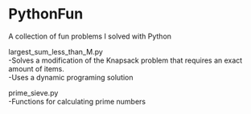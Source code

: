 PythonFun
=========

A collection of fun problems I solved with Python

largest_sum_less_than_M.py  
   -Solves a modification of the Knapsack problem that requires an exact amount of items.  
   -Uses a dynamic programing solution
	
prime_sieve.py  
   -Functions for calculating prime numbers

